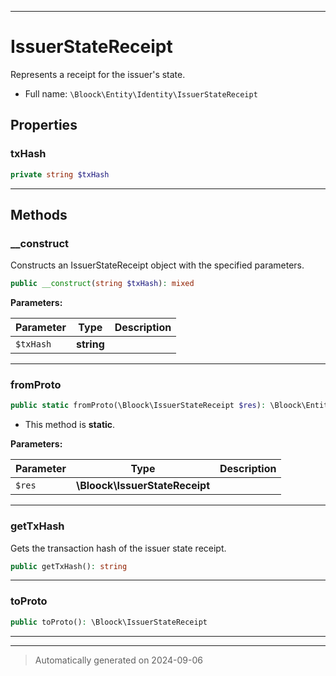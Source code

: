 ***

# IssuerStateReceipt

Represents a receipt for the issuer's state.



* Full name: `\Bloock\Entity\Identity\IssuerStateReceipt`



## Properties


### txHash



```php
private string $txHash
```






***

## Methods


### __construct

Constructs an IssuerStateReceipt object with the specified parameters.

```php
public __construct(string $txHash): mixed
```








**Parameters:**

| Parameter | Type | Description |
|-----------|------|-------------|
| `$txHash` | **string** |  |





***

### fromProto



```php
public static fromProto(\Bloock\IssuerStateReceipt $res): \Bloock\Entity\Identity\IssuerStateReceipt
```



* This method is **static**.




**Parameters:**

| Parameter | Type | Description |
|-----------|------|-------------|
| `$res` | **\Bloock\IssuerStateReceipt** |  |





***

### getTxHash

Gets the transaction hash of the issuer state receipt.

```php
public getTxHash(): string
```












***

### toProto



```php
public toProto(): \Bloock\IssuerStateReceipt
```












***


***
> Automatically generated on 2024-09-06
